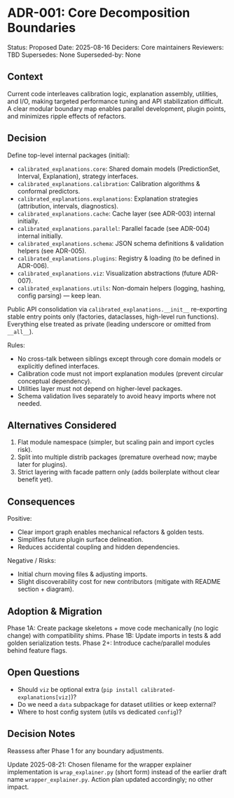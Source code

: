 # ADR-001: Core Decomposition Boundaries

Status: Proposed
Date: 2025-08-16
Deciders: Core maintainers
Reviewers: TBD
Supersedes: None
Superseded-by: None

## Context

Current code interleaves calibration logic, explanation assembly, utilities, and I/O, making targeted performance tuning and API stabilization difficult. A clear modular boundary map enables parallel development, plugin points, and minimizes ripple effects of refactors.

## Decision

Define top-level internal packages (initial):

- `calibrated_explanations.core`: Shared domain models (PredictionSet, Interval, Explanation), strategy interfaces.
- `calibrated_explanations.calibration`: Calibration algorithms & conformal predictors.
- `calibrated_explanations.explanations`: Explanation strategies (attribution, intervals, diagnostics).
- `calibrated_explanations.cache`: Cache layer (see ADR-003) internal initially.
- `calibrated_explanations.parallel`: Parallel facade (see ADR-004) internal initially.
- `calibrated_explanations.schema`: JSON schema definitions & validation helpers (see ADR-005).
- `calibrated_explanations.plugins`: Registry & loading (to be defined in ADR-006).
- `calibrated_explanations.viz`: Visualization abstractions (future ADR-007).
- `calibrated_explanations.utils`: Non-domain helpers (logging, hashing, config parsing) — keep lean.

Public API consolidation via `calibrated_explanations.__init__` re-exporting stable entry points only (factories, dataclasses, high-level run functions). Everything else treated as private (leading underscore or omitted from `__all__`).

Rules:

- No cross-talk between siblings except through core domain models or explicitly defined interfaces.
- Calibration code must not import explanation modules (prevent circular conceptual dependency).
- Utilities layer must not depend on higher-level packages.
- Schema validation lives separately to avoid heavy imports where not needed.

## Alternatives Considered

1. Flat module namespace (simpler, but scaling pain and import cycles risk).
2. Split into multiple distrib packages (premature overhead now; maybe later for plugins).
3. Strict layering with facade pattern only (adds boilerplate without clear benefit yet).

## Consequences

Positive:

- Clear import graph enables mechanical refactors & golden tests.
- Simplifies future plugin surface delineation.
- Reduces accidental coupling and hidden dependencies.

Negative / Risks:

- Initial churn moving files & adjusting imports.
- Slight discoverability cost for new contributors (mitigate with README section + diagram).

## Adoption & Migration

Phase 1A: Create package skeletons + move code mechanically (no logic change) with compatibility shims.
Phase 1B: Update imports in tests & add golden serialization tests.
Phase 2+: Introduce cache/parallel modules behind feature flags.

## Open Questions

- Should `viz` be optional extra (`pip install calibrated-explanations[viz]`)?
- Do we need a `data` subpackage for dataset utilities or keep external?
- Where to host config system (utils vs dedicated `config`)?

## Decision Notes

Reassess after Phase 1 for any boundary adjustments.

Update 2025-08-21: Chosen filename for the wrapper explainer implementation is `wrap_explainer.py` (short form) instead of the earlier draft name `wrapper_explainer.py`. Action plan updated accordingly; no other impact.
